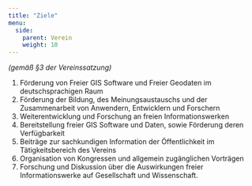 ```yaml
---
title: "Ziele"
menu:
  side:
    parent: Verein
    weight: 10
---
```


_(gemäß §3 der Vereinssatzung)_

1. Förderung von Freier GIS Software und Freier Geodaten im deutschsprachigen Raum
2. Förderung der Bildung, des Meinungsaustauschs und der Zusammenarbeit von Anwendern, Entwicklern und Forschern
3. Weiterentwicklung und Forschung an freien Informationswerken 
4. Bereitstellung freier GIS Software und Daten, sowie Förderung deren Verfügbarkeit
5. Beiträge zur sachkundigen Information der Öffentlichkeit im Tätigkeitsbereich des Vereins
6. Organisation von Kongressen und allgemein zugänglichen Vorträgen
7. Forschung und Diskussion über die Auswirkungen freier Informationswerke auf Gesellschaft und Wissenschaft.  
